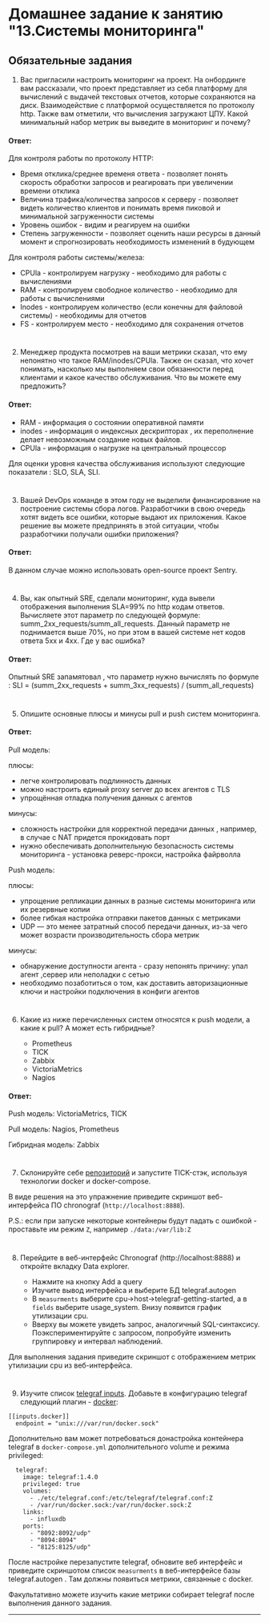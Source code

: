 # Домашнее задание к занятию "13.Системы мониторинга"

## Обязательные задания

1. Вас пригласили настроить мониторинг на проект. На онбординге вам рассказали, что проект представляет из себя 
платформу для вычислений с выдачей текстовых отчетов, которые сохраняются на диск. Взаимодействие с платформой 
осуществляется по протоколу http. Также вам отметили, что вычисления загружают ЦПУ. Какой минимальный набор метрик вы
выведите в мониторинг и почему?

#### Ответ:

Для контроля работы по протоколу HTTP:

- Время отклика/среднее временя ответа - позволяет понять скорость обработки запросов и реагировать при увеличении времени отклика
- Величина трафика/количества запросов к серверу - позволяет видеть количество клиентов и понимать время пиковой и минимальной загруженности системы
- Уровень ошибок - видим и реагируем на ошибки
- Степень загруженности - позволяет оценить наши ресурсы в данный момент и спрогнозировать необходимость изменений в будующем

Для контроля работы системы/железа:

- CPUla - контролируем нагрузку - необходимо для работы с вычислениями
- RAM - контролируем свободное количество - необходимо для работы с вычислениями
- Inodes - контролируем количество (если конечны для файловой системы) - необходимы для отчетов
- FS - контролируем место - необходимо для сохранения отчетов

#
2. Менеджер продукта посмотрев на ваши метрики сказал, что ему непонятно что такое RAM/inodes/CPUla. Также он сказал, 
что хочет понимать, насколько мы выполняем свои обязанности перед клиентами и какое качество обслуживания. Что вы 
можете ему предложить?

#### Ответ:

- RAM - информация о состоянии оперативной памяти 
- inodes - информация о индексных дескрипторах , их переполнение делает невозможным создание новых файлов.
- CPUla - информация о нагрузке на центральный процессор

Для оценки уровня качества обслуживания используют следующие показатели : SLO, SLA, SLI.

#
3. Вашей DevOps команде в этом году не выделили финансирование на построение системы сбора логов. Разработчики в свою 
очередь хотят видеть все ошибки, которые выдают их приложения. Какое решение вы можете предпринять в этой ситуации, 
чтобы разработчики получали ошибки приложения?

#### Ответ:

В данном случае можно использовать open-source проект Sentry.

#
4. Вы, как опытный SRE, сделали мониторинг, куда вывели отображения выполнения SLA=99% по http кодам ответов. 
Вычисляете этот параметр по следующей формуле: summ_2xx_requests/summ_all_requests. Данный параметр не поднимается выше 
70%, но при этом в вашей системе нет кодов ответа 5xx и 4xx. Где у вас ошибка?

#### Ответ:

Опытный SRE запамятовал , что параметр нужно вычислять по формуле : SLI = (summ_2xx_requests + summ_3xx_requests) / (summ_all_requests)

#
5. Опишите основные плюсы и минусы pull и push систем мониторинга.

#### Ответ:

Pull модель:

плюсы:
- легче контролировать подлинность данных
- можно настроить единый proxy server до всех агентов с TLS
- упрощённая отладка получения данных с агентов

минусы:
- сложность настройки для корректной передачи данных , например, в случае с NAT придется прокидовать порт
- нужно обеспечивать дополнительную безопасность системы мониторинга - установка реверс-прокси, настройка файрволла 

Push модель:

плюсы:
- упрощение репликации данных в разные системы мониторинга или их резервные копии
- более гибкая настройка отправки пакетов данных с метриками
- UDP — это менее затратный способ передачи данных, из-за чего может возрасти производительность сбора метрик

минусы:
- обнаружение доступности агента - сразу непонять причину: упал агент ,сервер или неполадки с сетью  
- необходимо позаботиться о том, как доставить авторизационные ключи и настройки подключения в конфиги агентов

#
6. Какие из ниже перечисленных систем относятся к push модели, а какие к pull? А может есть гибридные?

    - Prometheus 
    - TICK
    - Zabbix
    - VictoriaMetrics
    - Nagios

#### Ответ:

Push модель:      VictoriaMetrics, TICK

Pull модель:      Nagios, Prometheus

Гибридная модель: Zabbix

#
7. Склонируйте себе [репозиторий](https://github.com/influxdata/sandbox/tree/master) и запустите TICK-стэк, 
используя технологии docker и docker-compose.

В виде решения на это упражнение приведите скриншот веб-интерфейса ПО chronograf (`http://localhost:8888`). 

P.S.: если при запуске некоторые контейнеры будут падать с ошибкой - проставьте им режим `Z`, например
`./data:/var/lib:Z`
#
8. Перейдите в веб-интерфейс Chronograf (http://localhost:8888) и откройте вкладку Data explorer.
        
    - Нажмите на кнопку Add a query
    - Изучите вывод интерфейса и выберите БД telegraf.autogen
    - В `measurments` выберите cpu->host->telegraf-getting-started, а в `fields` выберите usage_system. Внизу появится график утилизации cpu.
    - Вверху вы можете увидеть запрос, аналогичный SQL-синтаксису. Поэкспериментируйте с запросом, попробуйте изменить группировку и интервал наблюдений.

Для выполнения задания приведите скриншот с отображением метрик утилизации cpu из веб-интерфейса.
#
9. Изучите список [telegraf inputs](https://github.com/influxdata/telegraf/tree/master/plugins/inputs). 
Добавьте в конфигурацию telegraf следующий плагин - [docker](https://github.com/influxdata/telegraf/tree/master/plugins/inputs/docker):
```
[[inputs.docker]]
  endpoint = "unix:///var/run/docker.sock"
```

Дополнительно вам может потребоваться донастройка контейнера telegraf в `docker-compose.yml` дополнительного volume и 
режима privileged:
```
  telegraf:
    image: telegraf:1.4.0
    privileged: true
    volumes:
      - ./etc/telegraf.conf:/etc/telegraf/telegraf.conf:Z
      - /var/run/docker.sock:/var/run/docker.sock:Z
    links:
      - influxdb
    ports:
      - "8092:8092/udp"
      - "8094:8094"
      - "8125:8125/udp"
```

После настройке перезапустите telegraf, обновите веб интерфейс и приведите скриншотом список `measurments` в 
веб-интерфейсе базы telegraf.autogen . Там должны появиться метрики, связанные с docker.

Факультативно можете изучить какие метрики собирает telegraf после выполнения данного задания.

---

